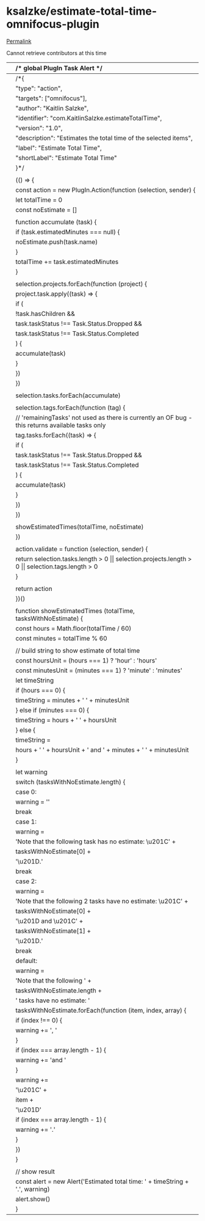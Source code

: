 # ksalzke/estimate-total-time-omnifocus-plugin

[Permalink](https://github.com/ksalzke/estimate-total-time-omnifocus-plugin/blob/0e142ae0924bcddabf4b5020fb64e879e615fda2/estimateTotalTime.omnifocusjs)

Cannot retrieve contributors at this time

|  | /\* global PlugIn Task Alert \*/ |
| :--- | :--- |
|  | /\*{ |
|  | "type": "action", |
|  | "targets": \["omnifocus"\], |
|  | "author": "Kaitlin Salzke", |
|  | "identifier": "com.KaitlinSalzke.estimateTotalTime", |
|  | "version": "1.0", |
|  | "description": "Estimates the total time of the selected items", |
|  | "label": "Estimate Total Time", |
|  | "shortLabel": "Estimate Total Time" |
|  | }\*/ |
|  |  |
|  | \(\(\) =&gt; { |
|  |  const action = new PlugIn.Action\(function \(selection, sender\) { |
|  |  let totalTime = 0 |
|  |  const noEstimate = \[\] |
|  |  |
|  |  function accumulate \(task\) { |
|  |  if \(task.estimatedMinutes === null\) { |
|  |  noEstimate.push\(task.name\) |
|  |  } |
|  |  totalTime += task.estimatedMinutes |
|  |  } |
|  |  |
|  |  selection.projects.forEach\(function \(project\) { |
|  |  project.task.apply\(\(task\) =&gt; { |
|  |  if \( |
|  |  !task.hasChildren && |
|  |  task.taskStatus !== Task.Status.Dropped && |
|  |  task.taskStatus !== Task.Status.Completed |
|  |  \) { |
|  |  accumulate\(task\) |
|  |  } |
|  |  }\) |
|  |  }\) |
|  |  |
|  |  selection.tasks.forEach\(accumulate\) |
|  |  |
|  |  selection.tags.forEach\(function \(tag\) { |
|  |  // 'remainingTasks' not used as there is currently an OF bug - this returns available tasks only |
|  |  tag.tasks.forEach\(\(task\) =&gt; { |
|  |  if \( |
|  |  task.taskStatus !== Task.Status.Dropped && |
|  |  task.taskStatus !== Task.Status.Completed |
|  |  \) { |
|  |  accumulate\(task\) |
|  |  } |
|  |  }\) |
|  |  }\) |
|  |  |
|  |  showEstimatedTimes\(totalTime, noEstimate\) |
|  |  }\) |
|  |  |
|  |  action.validate = function \(selection, sender\) { |
|  |  return selection.tasks.length &gt; 0 \|\| selection.projects.length &gt; 0 \|\| selection.tags.length &gt; 0 |
|  |  } |
|  |  |
|  |  return action |
|  | }\)\(\) |
|  |  |
|  | function showEstimatedTimes \(totalTime, tasksWithNoEstimate\) { |
|  |  const hours = Math.floor\(totalTime / 60\) |
|  |  const minutes = totalTime % 60 |
|  |  |
|  |  // build string to show estimate of total time |
|  |  const hoursUnit = \(hours === 1\) ? 'hour' : 'hours' |
|  |  const minutesUnit = \(minutes === 1\) ? 'minute' : 'minutes' |
|  |  let timeString |
|  |  if \(hours === 0\) { |
|  |  timeString = minutes + ' ' + minutesUnit |
|  |  } else if \(minutes === 0\) { |
|  |  timeString = hours + ' ' + hoursUnit |
|  |  } else { |
|  |  timeString = |
|  |  hours + ' ' + hoursUnit + ' and ' + minutes + ' ' + minutesUnit |
|  |  } |
|  |  |
|  |  let warning |
|  |  switch \(tasksWithNoEstimate.length\) { |
|  |  case 0: |
|  |  warning = '' |
|  |  break |
|  |  case 1: |
|  |  warning = |
|  |  'Note that the following task has no estimate: \u201C' + |
|  |  tasksWithNoEstimate\[0\] + |
|  |  '\u201D.' |
|  |  break |
|  |  case 2: |
|  |  warning = |
|  |  'Note that the following 2 tasks have no estimate: \u201C' + |
|  |  tasksWithNoEstimate\[0\] + |
|  |  '\u201D and \u201C' + |
|  |  tasksWithNoEstimate\[1\] + |
|  |  '\u201D.' |
|  |  break |
|  |  default: |
|  |  warning = |
|  |  'Note that the following ' + |
|  |  tasksWithNoEstimate.length + |
|  |  ' tasks have no estimate: ' |
|  |  tasksWithNoEstimate.forEach\(function \(item, index, array\) { |
|  |  if \(index !== 0\) { |
|  |  warning += ', ' |
|  |  } |
|  |  if \(index === array.length - 1\) { |
|  |  warning += 'and ' |
|  |  } |
|  |  warning += |
|  |  '\u201C' + |
|  |  item + |
|  |  '\u201D' |
|  |  if \(index === array.length - 1\) { |
|  |  warning += '.' |
|  |  } |
|  |  }\) |
|  |  } |
|  |  |
|  |  // show result |
|  |  const alert = new Alert\('Estimated total time: ' + timeString + '.', warning\) |
|  |  alert.show\(\) |
|  | } |

